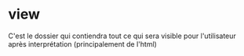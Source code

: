 # view

C'est le dossier qui contiendra tout ce qui sera visible pour l'utilisateur après interprétation (principalement de l'html)
